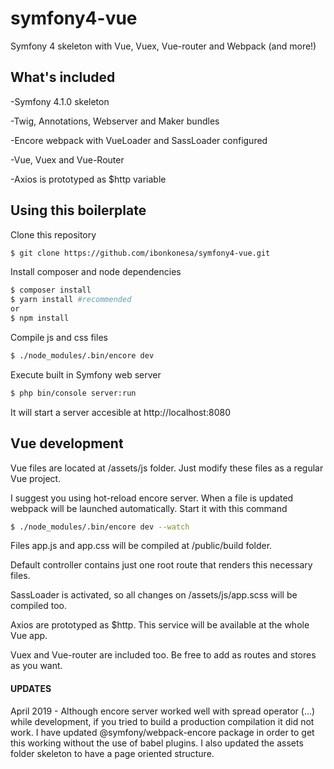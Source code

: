 
# symfony4-vue
Symfony 4 skeleton with Vue, Vuex, Vue-router and Webpack (and more!)

## What's included
-Symfony 4.1.0 skeleton

-Twig, Annotations, Webserver and Maker bundles

-Encore webpack with VueLoader and SassLoader configured

-Vue, Vuex and Vue-Router

-Axios is prototyped as $http variable

## Using this boilerplate

Clone this repository

```sh
$ git clone https://github.com/ibonkonesa/symfony4-vue.git 
```

Install composer and node dependencies

```sh
$ composer install
$ yarn install #recommended
or
$ npm install
```

Compile js and css files

```sh
$ ./node_modules/.bin/encore dev 
```

Execute built in Symfony web server

```sh
$ php bin/console server:run
```
It will start a server accesible at http://localhost:8080

## Vue development

Vue files are located at /assets/js folder. Just modify these files as a regular Vue project.

I suggest you using hot-reload encore server. When a file is updated webpack will be launched automatically. Start it with this command

```sh
$ ./node_modules/.bin/encore dev --watch
```

Files app.js and app.css will be compiled at /public/build folder.

Default controller contains just one root route that renders this necessary files.

SassLoader is activated, so all changes on /assets/js/app.scss will be compiled too.

Axios are prototyped as $http. This service will be available at the whole Vue app.

Vuex and Vue-router are included too. Be free to add as routes and stores as you want.


#### UPDATES

April 2019 - Although encore server worked well with spread operator
(...) while development, if you tried to build a production compilation
it did not work. I have updated @symfony/webpack-encore package in order
to get this working without the use of babel plugins. I also updated the
assets folder skeleton to have a page oriented structure.

